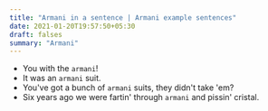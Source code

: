 ```yaml
---
title: "Armani in a sentence | Armani example sentences"
date: 2021-01-20T19:57:50+05:30
draft: falses
summary: "Armani"
---
```

- You with the `armani`!
- It was an `armani` suit.
- You've got a bunch of `armani` suits, they didn't take 'em?
- Six years ago we were fartin' through `armani` and pissin' cristal.
                 
